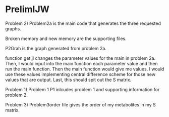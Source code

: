 # PrelimIJW
Problem 2)
Problem2a is the main code that generates the three requested graphs.

Broken memory and new memory are the supporting files.

P2Grah is the graph generated from problem 2a.

function get.jl changes the parameter values for the main in problem 2a.
Then, I would input into the main function each parameter value and then run the main function. Then the main function would give me values. I would use these values implementing central difference scheme for those new values that are output. Last, this should spit out the S matrix.


Problem 1)
Problem 1 P1 inlcudes problem 1 and supporting information for problem 2.

Problem 3)
Problem3order file gives the order of my metabolites in my S matrix.
